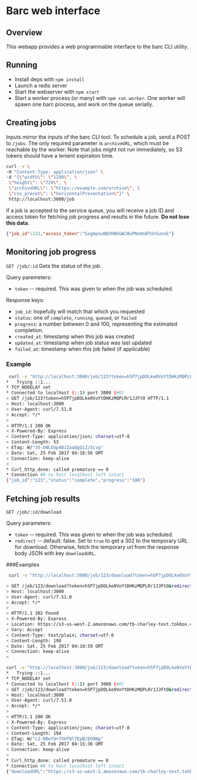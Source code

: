 # Barc web interface

## Overview

This webapp provides a web programmable interface to the barc CLI utility.

## Running

* Install deps with `npm install`
* Launch a redis server
* Start the webserver with `npm start`
* Start a worker process (or many) with `npm run worker`. One worker will spawn
  one barc process, and work on the queue serially.

## Creating jobs

Inputs mirror the inputs of the barc CLI tool. To schedule a job, send a POST
to `/jobs`. The only required parameter is `archiveURL`, which must be reachable
by the worker. Note that jobs might not run immediately, so S3 tokens should
have a lenient expiration time.

```sh
curl -v \
-H "Content-Type: application/json" \
-d "{\"width\": \"1280\", \
 \"height\": \"720\", \
 \"archiveURL\": \"https://example.com/archive\", \
 \"css_preset\": \"horizontalPresentation\"}" \
 http://localhost:3000/job
```

If a job is accepted to the service queue, you will receive a job ID and access
token for fetching job progress and results in the future. 
**Do not lose this data**.

```json
{"job_id":132,"access_token":"GxgApnuNQVHN6GWJ0vPNn0nBTUn5unxE"}
```


## Monitoring job progress

`GET /job/:id`
Gets the status of the job.

Query paremeters:
* `token` -- required. This was given to when the job was scheduled.

Response keys:
* `job_id`: hopefully will match that which you requested
* `status`: one of `complete`, `running`, `queued`, or `failed`
* `progress`: a number between 0 and 100, representing the estimated completion.
* `created_at`: timestamp when this job was created
* `updated_at`: timestamp when job status was last updated
* `failed_at`: timestamp when this job failed (if applicable)


### Example

```sh
 curl -v "http://localhost:3000/job/123?token=h5P7jpDOLke0VoYtDHKzMQPLRr1JJFtO"
*   Trying ::1...
* TCP_NODELAY set
* Connected to localhost (::1) port 3000 (#0)
> GET /job/123?token=h5P7jpDOLke0VoYtDHKzMQPLRr1JJFtO HTTP/1.1
> Host: localhost:3000
> User-Agent: curl/7.51.0
> Accept: */*
> 
< HTTP/1.1 200 OK
< X-Powered-By: Express
< Content-Type: application/json; charset=utf-8
< Content-Length: 53
< ETag: W/"35-bNLEUp4OJZaaQgQiZ/5Lvg"
< Date: Sat, 25 Feb 2017 04:16:56 GMT
< Connection: keep-alive
< 
* Curl_http_done: called premature == 0
* Connection #0 to host localhost left intact
{"job_id":"123","status":"complete","progress":"100"}

```

## Fetching job results

`GET /job/:id/download`

Query parameters:

* `token` -- required. This was given to when the job was scheduled.
* `redirect` -- default: false. Set to `true` to get a 302 to the temporary
  URL for download. Otherwise, fetch the temporary url from the response body
  JSON with key `downloadURL`.

###Examples

```sh
 curl -v "http://localhost:3000/job/123/download?token=h5P7jpDOLke0VoYtDHKzMQPLRr1JJFtO&redirect=true"

> GET /job/123/download?token=h5P7jpDOLke0VoYtDHKzMQPLRr1JJFtO&redirect=true HTTP/1.1
> Host: localhost:3000
> User-Agent: curl/7.51.0
> Accept: */*
> 
< HTTP/1.1 302 Found
< X-Powered-By: Express
< Location: https://s3-us-west-2.amazonaws.com/tb-charley-test.tokbox.com/barc/123/123.mp4?AWSAccessKeyId=AKIAIU6WAU4PRYRHZXFQ&Expires=1487996759&Signature=FBjdnLEiVFPqDFtTbN4gpJrA9hk%3D
< Vary: Accept
< Content-Type: text/plain; charset=utf-8
< Content-Length: 198
< Date: Sat, 25 Feb 2017 04:10:59 GMT
< Connection: keep-alive
< 

curl -v "http://localhost:3000/job/123/download?token=h5P7jpDOLke0VoYtDHKzMQPLRr1JJFtO&redirect=false"
*   Trying ::1...
* TCP_NODELAY set
* Connected to localhost (::1) port 3000 (#0)
> GET /job/123/download?token=h5P7jpDOLke0VoYtDHKzMQPLRr1JJFtO&redirect=false HTTP/1.1
> Host: localhost:3000
> User-Agent: curl/7.51.0
> Accept: */*
> 
< HTTP/1.1 200 OK
< X-Powered-By: Express
< Content-Type: application/json; charset=utf-8
< Content-Length: 194
< ETag: W/"c2-M0efU+7VHTNlTEpB/EO9Ng"
< Date: Sat, 25 Feb 2017 04:15:36 GMT
< Connection: keep-alive
< 
* Curl_http_done: called premature == 0
* Connection #0 to host localhost left intact
{"downloadURL":"https://s3-us-west-2.amazonaws.com/tb-charley-test.tokbox.com/barc/123/123.mp4?AWSAccessKeyId=AKIAIU6WAU4PRYRHZXFQ&Expires=1487996736&Signature=Pv%2Br6yXzO4QmUIHjXuaH1mepElY%3D"}
```
